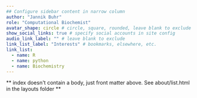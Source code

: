 ```yaml
---
## Configure sidebar content in narrow column
author: "Jannik Buhr"
role: "Computational Biochemist"
avatar_shape: circle # circle, square, rounded, leave blank to exclude
show_social_links: true # specify social accounts in site config
audio_link_label: "" # leave blank to exclude
link_list_label: "Interests" # bookmarks, elsewhere, etc.
link_list:
  - name: R
  - name: python
  - name: Biochemistry
---
```


** index doesn't contain a body, just front matter above.
See about/list.html in the layouts folder **
